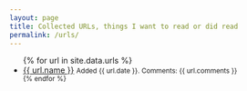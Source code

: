 ```yaml
---
layout: page
title: Collected URLs, things I want to read or did read
permalink: /urls/
---
```


<ul>
    {% for url in site.data.urls %}
    <li><a href="{{url.url}}">{{ url.name }}</a> <small>Added {{ url.date }}. Comments: {{ url.comments }}</li>
    {% endfor %}
</ul>
